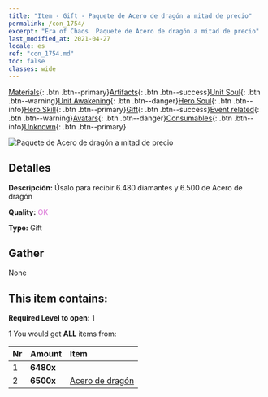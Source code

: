 ```yaml
---
title: "Item - Gift - Paquete de Acero de dragón a mitad de precio"
permalink: /con_1754/
excerpt: "Era of Chaos  Paquete de Acero de dragón a mitad de precio"
last_modified_at: 2021-04-27
locale: es
ref: "con_1754.md"
toc: false
classes: wide
---
```

 [Materials](/ItemsES/){: .btn .btn--primary}[Artifacts](/ItemsES/Artifacts/){: .btn .btn--success}[Unit Soul](/ItemsES/UnitSoul/){: .btn .btn--warning}[Unit Awakening](/ItemsES/UnitAwakening/){: .btn .btn--danger}[Hero Soul](/ItemsES/HeroSoul/){: .btn .btn--info}[Hero Skill](/ItemsES/HeroSkill/){: .btn .btn--primary}[Gift](/ItemsES/Gift/){: .btn .btn--success}[Event related](/ItemsES/Events/){: .btn .btn--warning}[Avatars](/ItemsES/Avatars/){: .btn .btn--danger}[Consumables](/ItemsES/Consumables/){: .btn .btn--info}[Unknown](/ItemsES/Unknown/){: .btn .btn--primary}

 ![Paquete de Acero de dragón a mitad de precio](/images/t/i_907195.png)

## Detalles
 **Descripción:** Úsalo para recibir 6.480 diamantes y 6.500 de Acero de dragón

 **Quality:** <span style="color: #DA70D6">OK</span>

 **Type:** Gift

## Gather

  None

## This item contains:

 **Required Level to open:** 1

 1 You would get **ALL** items  from:

  | Nr | Amount |     Item    |
  |:---|:-------|:------------|
  | 1 |  **6480x** | <i class="fas fa-gem"/> |  | 
  | 2 |  **6500x** | [Acero de dragón](/ItemsES/con_880/) |  | 

